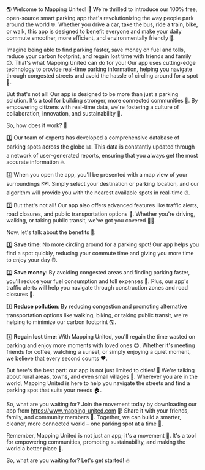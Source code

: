 🌎 Welcome to Mapping United! 🚀 We're thrilled to introduce our 100% free, open-source smart parking app that's revolutionizing the way people park around the world 🌐. Whether you drive a car, take the bus, ride a train, bike, or walk, this app is designed to benefit everyone and make your daily commute smoother, more efficient, and environmentally friendly 🌟.

Imagine being able to find parking faster, save money on fuel and tolls, reduce your carbon footprint, and regain lost time with friends and family 😊. That's what Mapping United can do for you! Our app uses cutting-edge technology to provide real-time parking information, helping you navigate through congested streets and avoid the hassle of circling around for a spot 📍.

But that's not all! Our app is designed to be more than just a parking solution. It's a tool for building stronger, more connected communities 💪. By empowering citizens with real-time data, we're fostering a culture of collaboration, innovation, and sustainability 🌱.

So, how does it work? 🤔

1️⃣ Our team of experts has developed a comprehensive database of parking spots across the globe 📊. This data is constantly updated through a network of user-generated reports, ensuring that you always get the most accurate information 🔥.

2️⃣ When you open the app, you'll be presented with a map view of your surroundings 🗺️. Simply select your destination or parking location, and our algorithm will provide you with the nearest available spots in real-time ⏰.

3️⃣ But that's not all! Our app also offers advanced features like traffic alerts, road closures, and public transportation options 🚌. Whether you're driving, walking, or taking public transit, we've got you covered 🚶‍♀️.

Now, let's talk about the benefits 💸:

1️⃣ **Save time**: No more circling around for a parking spot! Our app helps you find a spot quickly, reducing your commute time and giving you more time to enjoy your day ⏰.

2️⃣ **Save money**: By avoiding congested areas and finding parking faster, you'll reduce your fuel consumption and toll expenses 💸. Plus, our app's traffic alerts will help you navigate through construction zones and road closures 🚧.

3️⃣ **Reduce pollution**: By reducing congestion and promoting alternative transportation options like walking, biking, or taking public transit, we're helping to minimize our carbon footprint 🌎.

4️⃣ **Regain lost time**: With Mapping United, you'll regain the time wasted on parking and enjoy more moments with loved ones 😊. Whether it's meeting friends for coffee, watching a sunset, or simply enjoying a quiet moment, we believe that every second counts ❤️.

But here's the best part: our app is not just limited to cities! 🌄 We're talking about rural areas, towns, and even small villages 👫. Wherever you are in the world, Mapping United is here to help you navigate the streets and find a parking spot that suits your needs 🏠.

So, what are you waiting for? Join the movement today by downloading our app from https://www.mapping-united.com 🔴! Share it with your friends, family, and community members 👫. Together, we can build a smarter, cleaner, more connected world – one parking spot at a time 🌟.

Remember, Mapping United is not just an app; it's a movement 💪. It's a tool for empowering communities, promoting sustainability, and making the world a better place 💖.

So, what are you waiting for? Let's get started! 🔥